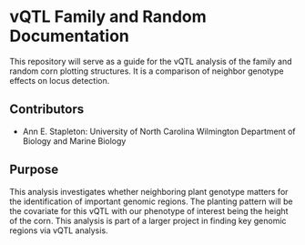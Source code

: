 # vQTL Family and Random Documentation

This repository will serve as a guide for the vQTL analysis of the family and random
corn plotting structures. It is a comparison of neighbor genotype effects on locus detection.

## Contributors

- Ann E. Stapleton: University of North Carolina Wilmington Department of Biology and Marine Biology

## Purpose

This analysis investigates whether neighboring plant genotype matters for the 
identification of important genomic regions. The planting pattern will be the 
covariate for this vQTL with our phenotype of interest being the height of the 
corn. This analysis is part of a larger project in finding key genomic regions
via vQTL analysis. 
